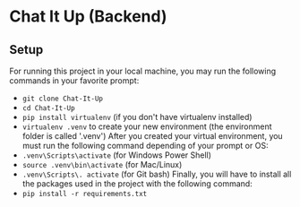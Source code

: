 # Chat It Up (Backend)

## Setup
For running this project in your local machine, you may run the following commands in your favorite prompt:
* `git clone Chat-It-Up`
* `cd Chat-It-Up`
* `pip install virtualenv` (if you don't have virtualenv installed)
* `virtualenv .venv` to create your new environment (the environment folder is called '.venv')
After you created your virtual environment, you must run the following command depending of your prompt or OS:
* `.venv\Scripts\activate` (for Windows Power Shell)
* `source .venv\bin\activate` (for Mac/Linux)
* `.venv\Scripts\. activate` (for Git bash)
Finally, you will have to install all the packages used in the project with the following command:
* `pip install -r requirements.txt`